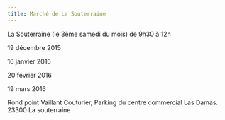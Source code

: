 ```yaml
---
title: Marché de La Souterraine
---
```


La Souterraine (le 3ème samedi du mois) de 9h30 à 12h

19 décembre 2015

16 janvier 2016

20 février 2016

19 mars 2016


Rond point Vaillant Couturier, Parking du centre commercial Las Damas.  23300 La souterraine 

